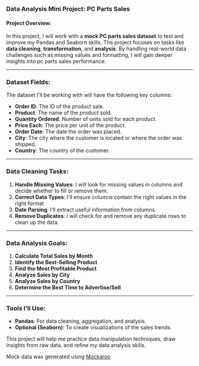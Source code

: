 ### **Data Analysis Mini Project: PC Parts Sales**

#### **Project Overview**:
In this project, I will work with a **mock PC parts sales dataset** to test and improve my Pandas and Seaborn skills. The project focuses on tasks like **data cleaning**, **transformation**, and **analysis**. By handling real-world data challenges such as missing values and formatting, I will gain deeper insights into pc parts sales performance.

---

### **Dataset Fields**:
The dataset I'll be working with will have the following key columns:
- **Order ID**: The ID of the product sale.
- **Product**: The name of the product sold.
- **Quantity Ordered**: Number of units sold for each product.
- **Price Each**: The price per unit of the product.
- **Order Date**: The date the order was placed.
- **City**: The city where the customer is located or where the order was shipped.
- **Country**: The country of the customer.

---

### **Data Cleaning Tasks**:
1. **Handle Missing Values**: I will look for missing values in  columns and decide whether to fill or remove them.
2. **Correct Data Types**: I'll ensure columns contain the right values in the right format
3. **Date Parsing**: I’ll extract useful information from columns.
4. **Remove Duplicates**: I will check for and remove any duplicate rows to clean up the data.

---

### **Data Analysis Goals**:
1. **Calculate Total Sales by Month**
2. **Identify the Best-Selling Product**
3. **Find the Most Profitable Product**
4. **Analyze Sales by City**
5. **Analyze Sales by Country**
6. **Determine the Best Time to Advertise/Sell**

---

### **Tools I’ll Use**:
- **Pandas**: For data cleaning, aggregation, and analysis.
- **Optional (Seaborn)**: To create visualizations of the sales trends.

This project will help me practice data manipulation techniques, draw insights from raw data, and refine my data analysis skills.

Mock data was generated using [Mockaroo](https://www.mockaroo.com/)